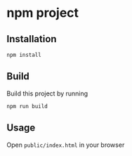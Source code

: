 # npm project

## Installation

```
npm install
```

## Build

Build this project by running

```
npm run build
```

## Usage

Open `public/index.html` in your browser